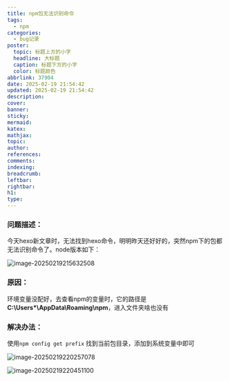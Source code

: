 ```yaml
---
title: npm包无法识别命令
tags:
  - npm
categories:
  - bug记录
poster:
  topic: 标题上方的小字
  headline: 大标题
  caption: 标题下方的小字
  color: 标题颜色
abbrlink: 37904
date: 2025-02-19 21:54:42
updated: 2025-02-19 21:54:42
description:
cover:
banner:
sticky:
mermaid:
katex:
mathjax:
topic:
author:
references:
comments:
indexing:
breadcrumb:
leftbar:
rightbar:
h1:
type:
---
```




### 问题描述：

今天hexo新文章时，无法找到hexo命令，明明昨天还好好的，突然npm下的包都无法识别命令了。node版本如下：

![image-20250219215632508](https://pub-e575a4be91854c8e8b675e7e977ed21f.r2.dev/image-20250219215632508.png)

### 原因：

环境变量没配好，去查看npm的变量时，它的路径是**C:\Users\*\AppData\Roaming\npm**，进入文件夹啥也没有

### 解决办法：

使用`npm config get prefix` 找到当前包目录，添加到系统变量中即可

![image-20250219220257078](https://pub-e575a4be91854c8e8b675e7e977ed21f.r2.dev/image-20250219220257078.png)

![image-20250219220451100](https://pub-e575a4be91854c8e8b675e7e977ed21f.r2.dev/image-20250219220451100.png)
